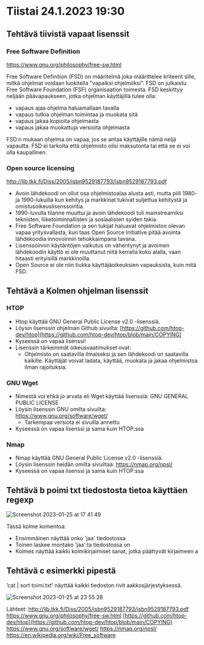 # Tiistai 24.1.2023 19:30

## Tehtävä tiivistä vapaat lisenssit


### Free Software Definition

  https://www.gnu.org/philosophy/free-sw.html
  
Free Software Definition (FSD) on määritelmä joka määrittelee kriteerit sille, mitkä ohjelmat voidaan luokitella "vapaiksi ohjelmiiksi". FSD on julkaistu Free Software Foundation (FSF) organisaation toimesta. FSD keskittyy neljään päävapaukseen, jotka ohjelman käyttäjillä tulee olla:

- vapaus ajaa ohjelma haluamallaan tavalla
- vapaus tutkia ohjelman toimintaa ja muokata sitä
- vapaus jakaa kopioita ohjelmasta
- vapaus jakaa muokattuja versioita ohjelmasta

FSD:n mukaan ohjelma on vapaa, jos se antaa käyttäjille nämä neljä vapautta. FSD ei tarkoita että ohjelmisto olisi maksutonta tai että se ei voi olla kaupallinen.

### Open source licensing

http://lib.tkk.fi/Diss/2005/isbn9529187793/isbn9529187793.pdf

- Avoin lähdekoodi on ollut osa ohjelmistoalaa alusta asti, mutta piili 1980- ja 1990-lukuilla kun kehitys ja markkinat tukivat suljettua kehitystä ja omistusoikeuslisenssointia.
- 1990-luvulla tilanne muuttui ja avoin lähdekoodi tuli mainstreamiksi teknisten, liiketoiminnallisten ja sosiaalisten syiden takia.
- Free Software Foundation ja sen tukijat haluavat ohjelmiston olevan vapaa yritysvallasta, kun taas Open Source Initiative pitää avointa lähdekoodia innovoinnin tehokkaimpana tavana.
- Lisenssoinnin käytäntöjen vaikutus on vähentynyt ja avoimen lähdekoodin käyttö ei ole muuttanut niitä kerralla koko alalla, vaan hitaasti erityisillä markkinoilla.
- Open Source ei ole niin tiukka käyttäjäoikeuksien vapauksista, kuin mitä FSD.


## Tehtävä a Kolmen ohjelman lisenssit

### HTOP

- Htop käyttää GNU General Public License v2.0 -lisenssiä.
- Löysin lisenssin ohjelman Github sivuilta: [https://github.com/htop-dev/htop](https://github.com/htop-dev/htop/blob/main/COPYING)
- Kyseessä on vapaa lisenssi!
- Lisenssin tärkeimmät oikeusvaatimukset ovat: 
  - Ohjelmisto on saatavilla ilmaiseksi ja sen lähdekoodi on saatavilla kaikille. Käyttäjät voivat ladata, käyttää, muokata ja jakaa ohjelmistoa ilman rajoituksia.


### GNU Wget

- Nimestä voi ehkä jo arvata eli Wget käyttää lisenssiä: GNU GENERAL PUBLIC LICENSE
- Löysin lisenssin GNU omilta sivuilta: https://www.gnu.org/software/wget/ 
  - Tarkempaa versiota ei sivuilla annettu 
- Kyseessä on vapaa lisenssi ja sama kuin HTOP:ssa


### Nmap
- Nmap käyttää GNU General Public License v2.0 -lisenssiä.
- Löysin lisenssin heidän omilta sivuiltaa: https://nmap.org/npsl/
- Kyseessä on vapaa lisenssi ja sama kuin HTOP:ssa

## Tehtävä b poimi txt tiedostosta tietoa käyttäen regexp

![Screenshot 2023-01-25 at 17 41 49](https://user-images.githubusercontent.com/104775534/214607933-c9bf54f9-bfdc-4f3e-982c-ecbbf79da1bd.png)

Tässä kolme komentoa:
- Ensimmäinen näyttää onko 'jaa' tiedostossa
- Toinen laskee montako 'jaa':ta tiedostossa on
- Kolmes näyttää kaikki kolmikirjaimiset sanat, jotka päättyvät kirjaimeen a


## Tehtävä c esimerkki pipestä

’cat | sort toimi.txt’ näyttää kaikki tiedoston rivit aakkosjärjestyksessä.

![Screenshot 2023-01-25 at 23 55 28](https://user-images.githubusercontent.com/104775534/214700291-f59e9af4-73f3-40cf-8022-949d10942eab.png)


Lähteet: http://lib.tkk.fi/Diss/2005/isbn9529187793/isbn9529187793.pdf
https://www.gnu.org/philosophy/free-sw.html
[https://github.com/htop-dev/htop](https://github.com/htop-dev/htop/blob/main/COPYING)
https://www.gnu.org/software/wget/
https://nmap.org/npsl/
https://en.wikipedia.org/wiki/Free_software






